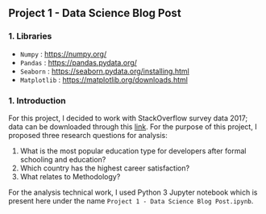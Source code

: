 ## Project 1 - Data Science Blog Post
### 1. Libraries

- `Numpy` : <https://numpy.org/>
- `Pandas` : <https://pandas.pydata.org/>
- `Seaborn` : <https://seaborn.pydata.org/installing.html>
- `Matplotlib` : <https://matplotlib.org/downloads.html>

### 1. Introduction
For this project, I decided to work with StackOverflow survey data 2017;  data can be downloaded through this [link](https://www.kaggle.com/stackoverflow/so-survey-2017). For the purpose of this project, I proposed three research questions for analysis:
1. What is the most popular education type for developers after formal schooling and education?
2. Which country has the highest career satisfaction?
3. What relates to Methodology?

For the analysis technical work, I used Python 3 Jupyter notebook which is present here under the name `Project 1 - Data Science Blog Post.ipynb`.
